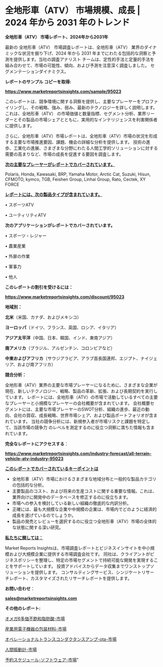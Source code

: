 # 全地形車（ATV） 市場規模、成長 | 2024 年から 2031 年のトレンド

<strong>全地形車（ATV） 市場レポート、2024年から2031年</strong>

最新の 全地形車（ATV） 市場調査レポートは、全地形車（ATV） 業界のダイナミックな状況を掘り下げ、2024 年から 2031 年までにわたる包括的な洞察と予測を提供します。当社の調査アナリスト チームは、定性的手法と定量的手法を組み合わせて、市場の可能性、傾向、および予測を注意深く調査しました。 セグメンテーションダイナミクス。



<strong>レポートのサンプル コピーを取得:</strong> <a href=https://www.marketreportsinsights.com/sample/95023>

<strong><u>https://www.marketreportsinsights.com/sample/95023</u></strong></a>

このレポートは、競争環境に関する洞察を提供し、主要なプレーヤーをプロファイリングし、その戦略、強み、弱み、最新のテクノロジーを詳しく説明します。 これは、全地形車（ATV） の市場価値と数量指標、セグメント分析、業界リーダーとその製品の市場シェアとともに、実用的なインテリジェンスを利害関係者に提供します。

さらに、全地形車（ATV）市場レポートは、全地形車（ATV）市場の状況を形成する主要な市場推進要因、課題、機会の詳細な分析を提供します。 技術の進歩、工業化の進展、さまざまな分野にわたる人間工学的ソリューションに対する需要の高まりなど、市場の成長を促進する要因を調査します。



<strong><u>次の主要なプレーヤーがレポートでカバーされています。</u></strong>

Polaris, Honda, Kawasaki, BRP, Yamaha Motor, Arctic Cat, Suzuki, Hisun, CFMOTO, kymco, TGB, Feishen Group, Linhai Group, Rato, Cectek, XY FORCE



<strong><u><b>レポートには、次の製品タイプが含まれています。</b></u></strong>

• スポーツATV

• ユーティリティATV



<strong><b>次のアプリケーションがレポートでカバーされています。</b></strong>

• スポーツ・レジャー

• 農業産業

• 外扉の作業

• 軍事力

• 他人



<strong><b>このレポートの割引を受けるには：</b></strong><a href=https://www.marketreportsinsights.com/discount/95023>

<strong><u>https://www.marketreportsinsights.com/discount/95023</u></strong></a>



<strong>地域別：</strong>



<strong>北米</strong>（米国、カナダ、およびメキシコ）



<strong>ヨーロッパ</strong>（ドイツ、フランス、英国、ロシア、イタリア）



<strong>アジア太平洋</strong>（中国、日本、韓国、インド、東南アジア）



<strong>南アメリカ</strong>（ブラジル、アルゼンチン、コロンビアなど）



<strong>中東およびアフリカ</strong>（サウジアラビア、アラブ首長国連邦、エジプト、ナイジェリア、および南アフリカ）



<strong>競合分析：</strong>

全地形車（ATV）業界の主要な市場プレーヤーになるために、さまざまな企業が現在、新しいテクノロジー、戦略、製品の革新、拡張、および長期契約を実行しています。 レポートには、全地形車（ATV）の市場で活動しているすべての主要なプレーヤーと小規模なプレーヤーの会社概要が含まれています。 会社概要セグメントには、主要な市場プレーヤーのSWOT分析、組織の進歩、最近の動向、会社の買収、成長戦略、世界市場シェア、および製品ポートフォリオが含まれています。 当社の競争分析には、新規参入者が市場リスクと課題を特定して、当該市場の競争力 のレベルを測定するのに役立つ洞察に満ちた情報も含まれています。



<strong>完全なレポートにアクセスする</strong>：

<a href=https://www.marketreportsinsights.com/industry-forecast/all-terrain-vehicle-atv-industry-95023>

<strong><u>https://www.marketreportsinsights.com/industry-forecast/all-terrain-vehicle-atv-industry-95023</u></strong></a>



<strong><u><b>このレポートでカバーされているキーポイントは</b></u></strong>
<ul>
  <li>全地形車（ATV）市場におけるさまざまな地域分布と一般的な製品カテゴリの包括的な分析。</li>
  <li>主要製品のコスト、および将来の生産コストに関する重要な情報。これは、業界向けに開発中のデータベースを修正するのに役立ちます。</li>
  <li>市場への参入を検討している新しい組織の徹底的な内訳分析。</li>
  <li>正確には、最も大規模な企業や中規模の企業は、市場内でどのように経済的成長を遂げているのでしょうか。</li>
  <li>製品の発売とレビューを選択するのに役立つ全地形車（ATV）市場の全体的な状態に関する深い研究。</li>
</ul>


<strong><u><b>私たちに関しては：</b></u></strong>

Market Reports Insightsは、市場調査レポートとビジネスインサイトを中小規模および大規模企業に提供する市場調査会社です。 同社は、クライアントがビジネスポリシーを整理し、特定の市場セグメントで持続可能な開発を実現することをサポートしています。 投資アドバイスからデータ収集までワンストップソリューションを提供します。 コンサルティングサービス、シンジケートリサーチレポート、カスタマイズされたリサーチレポートを提供します。



<strong><b>お問い合わせ</b></strong>：

<a href=mailto:sales@marketreportsinsights.com>

<strong><u>sales@marketreportsinsights.com</u></strong></a>



<strong>その他のレポート:</strong>

<a href=https://www.linkedin.com/pulse/オメガ6多価不飽和脂肪酸-市場-2030-年までの需要に焦点を当てた-2023-年調査レポート-pr-news-hub-90rlf/>オメガ6多価不飽和脂肪酸-市場</a>

<a href=https://www.linkedin.com/pulse/産業用電子機器の包装材料-市場-2023-年のダイナミクスとビジネストレンド-lz9if/>産業用電子機器の包装材料-市場</a>

<a href=https://www.linkedin.com/pulse/オペレーショナルトランスコンダクタンスアンプ-ota-市場-2023-推進要因と成長機会-2030-pr-news-hub-ggryf/>オペレーショナルトランスコンダクタンスアンプ-ota-市場</a>

<a href=https://www.linkedin.com/pulse/人間振動計-市場-2023-swot-分析と成長率-2030-pr-news-hub-kfnaf/>人間振動計-市場</a>

<a href=https://www.linkedin.com/pulse/予約スケジュール-ソフトウェア-市場-2030-年までの需要に焦点を当てた-ngtxf/>予約スケジュール-ソフトウェア-市場</a>"
